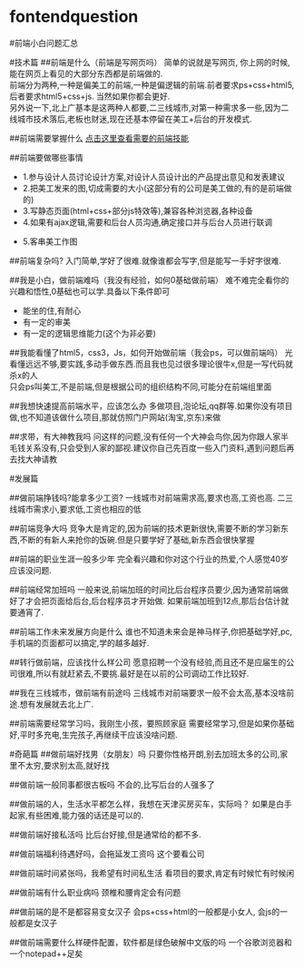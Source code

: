 # fontendquestion
#前端小白问题汇总

#技术篇
##前端是什么（前端是写网页吗）
简单的说就是写网页, 你上网的时候,能在网页上看见的大部分东西都是前端做的.  
前端分为两种,一种是偏美工的前端,一种是偏逻辑的前端.前者要求ps+css+html5,后者要求html5+css+js. 当然如果你都会更好.  
另外说一下,北上广基本是这两种人都要,二三线城市,对第一种需求多一些,因为二线城市技术落后,老板也财迷,现在还基本停留在美工+后台的开发模式.

##前端需要掌握什么
[点击这里查看需要的前端技能](https://github.com/JacksonTian/fks "")

##前端要做哪些事情
- 1.参与设计人员讨论设计方案,对设计人员设计出的产品提出意见和发表建议
- 2.把美工发来的图,切成需要的大小(这部分有的公司是美工做的,有的是前端做的)
- 3.写静态页面(html+css+部分js特效等),兼容各种浏览器,各种设备
- 4.如果有ajax逻辑,需要和后台人员沟通,确定接口并与后台人员进行联调
* 5.客串美工作图

##前端复杂吗?
入门简单,学好了很难.就像谁都会写字,但是能写一手好字很难.

##我是小白，做前端难吗（我没有经验，如何0基础做前端）
难不难完全看你的兴趣和悟性,0基础也可以学.具备以下条件即可  
- 能坐的住,有耐心
- 有一定的审美
- 有一定的逻辑思维能力(这个为非必要)

##我能看懂了html5，css3，Js，如何开始做前端（我会ps，可以做前端吗）
光看懂远远不够,要实践,多动手做东西.而且我也见过很多理论很牛x,但是一写代码就杀x的人    
只会ps叫美工,不是前端,但是根据公司的组织结构不同,可能分在前端组里面

##我想快速提高前端水平，应该怎么办
多做项目,泡论坛,qq群等.如果你没有项目做,也不知道该做什么项目,那就仿照门户网站(淘宝,京东)来做

##求带，有大神教我吗
问这样的问题,没有任何一个大神会鸟你,因为你跟人家半毛钱关系没有,只会受到人家的鄙视.建议你自己先百度一些入门资料,遇到问题后再去找大神请教

#发展篇

##做前端挣钱吗?能拿多少工资?
一线城市对前端需求高,要求也高,工资也高. 二三线城市需求小,要求低,工资也相应的低

##前端竞争大吗
竞争大是肯定的,因为前端的技术更新很快,需要不断的学习新东西,不断的有新人来抢你的饭碗.但是只要学好了基础,新东西会很快掌握


##前端的职业生涯一般多少年
完全看兴趣和你对这个行业的热爱,个人感觉40岁应该没问题.

##前端经常加班吗
一般来说,前端加班的时间比后台程序员要少,因为通常前端做好了才会把页面给后台,后台程序员才开始做. 如果前端加班到12点,那后台估计就要通宵了.

##前端工作未来发展方向是什么
谁也不知道未来会是神马样子,你把基础学好,pc,手机端的页面都可以搞定,学的越多越好.


##转行做前端，应该找什么样公司
愿意招聘一个没有经验,而且还不是应届生的公司很难,所以有就赶紧去,不要挑.最好是在以前的公司调动工作比较好.

##我在三线城市，做前端有前途吗
三线城市对前端要求一般不会太高,基本没啥前途.想有发展就去北上广.

##前端需要经常学习吗，我刚生小孩，要照顾家庭
需要经常学习,但是如果你基础好,平时多充电,生完孩子,再继续干应该没啥问题.

#奇葩篇
##做前端好找男（女朋友）吗
只要你性格开朗,别去加班太多的公司,家里不太穷,要求别太高,就好找

##做前端一般同事都很古板吗
不会的,比写后台的人强多了

##做前端的人，生活水平都怎么样，我想在天津买房买车，实际吗？
如果是白手起家,有些困难,能力强的话还是可以的. 

##做前端好接私活吗
比后台好接,但是通常给的都不多.


##做前端福利待遇好吗，会拖延发工资吗
这个要看公司

##做前端时间紧张吗，我希望有时间私生活
看项目的要求,肯定有时候忙有时候闲

##做前端有什么职业病吗
颈椎和腰肯定会有问题

##做前端的是不是都容易变女汉子
会ps+css+html的一般都是小女人, 会js的一般都是女汉子

##做前端需要什么样硬件配置，软件都是绿色破解中文版的吗
一个谷歌浏览器和一个notepad++足矣
